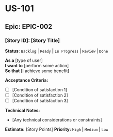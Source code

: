 # US-101

## Epic: EPIC-002

### [Story ID]: [Story Title]
**Status:** `Backlog` | `Ready` | `In Progress` | `Review` | `Done`

**As a** [type of user]  
**I want to** [perform some action]  
**So that** [I achieve some benefit]

**Acceptance Criteria:**
- [ ] [Condition of satisfaction 1]
- [ ] [Condition of satisfaction 2]
- [ ] [Condition of satisfaction 3]

**Technical Notes:**
- [Any technical considerations or constraints]

**Estimate:** [Story Points]
**Priority:** `High` | `Medium` | `Low`